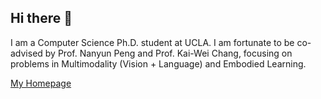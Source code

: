 ## Hi there 👋

I am a Computer Science Ph.D. student at UCLA. I am fortunate to be co-advised by Prof. Nanyun Peng and Prof. Kai-Wei Chang, focusing on problems in Multimodality (Vision + Language) and Embodied Learning.

[My Homepage](https://yu-bryan-zhou.github.io/)
<!--
**bryanzhou008/bryanzhou008** is a ✨ _special_ ✨ repository because its `README.md` (this file) appears on your GitHub profile.

Here are some ideas to get you started:

- 🔭 I’m currently working on ...
- 🌱 I’m currently learning ...
- 👯 I’m looking to collaborate on ...
- 🤔 I’m looking for help with ...
- 💬 Ask me about ...
- 📫 How to reach me: ...
- 😄 Pronouns: ...
- ⚡ Fun fact: ...
-->
